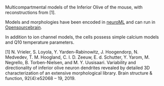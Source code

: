 Multicompartmental models of the Inferior Olive of the mouse, with reconstructions from [1]. 

Models and morphologies have been encoded in [neuroML](github.com/NeuroML/) and can run in [Opensourcebrain](opensourcebrain.org). 

In addition to ion channel models, the cells possess simple calcium models and Q10 temperature parameters.





[1] N. Vrieler, S. Loyola, Y. Yarden-Rabinowitz, J. Hoogendorp, N. Medvedev, T. M. Hoogland, C. I. D. Zeeuw, E. d. Schutter, Y. Yarom, M. Negrello, B. Torben-Nielsen, and M. Y. Uusisaari. Variability and directionality of inferior olive neuron dendrites revealed by detailed 3D characterization of an extensive morphological library. Brain structure & function, 92(4):e52068 – 19, 2019.